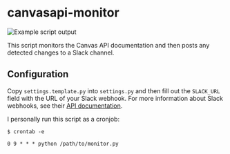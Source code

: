 # canvasapi-monitor

![Example script output](https://i.imgur.com/AFQ4A7f.png)

This script monitors the Canvas API documentation and then posts any detected changes to a Slack channel.

## Configuration

Copy `settings.template.py` into `settings.py` and then fill out the `SLACK_URL` field with the URL of your Slack webhook. For more information about Slack webhooks, see their [API documentation](https://api.slack.com/incoming-webhooks).

I personally run this script as a cronjob:

```
$ crontab -e

0 9 * * * python /path/to/monitor.py
```
